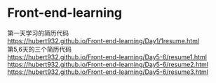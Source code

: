 # Front-end-learning
第一天学习的简历代码
<br>
 https://hubert932.github.io/Front-end-learning/Day1/1resume.html
<br>
第5,6天的三个简历代码
<br>
https://hubert932.github.io/Front-end-learning/Day5-6/resume1.html
<br>
https://hubert932.github.io/Front-end-learning/Day5-6/resume2.html
<br>
https://hubert932.github.io/Front-end-learning/Day5-6/resume3.html
<br>
